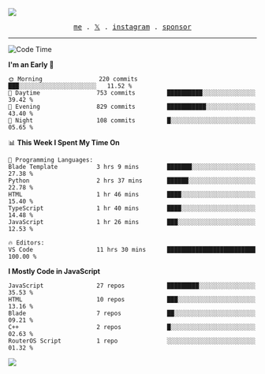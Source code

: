 <img style="bottom: 800px;" src="https://imgur.com/rilHVxA.png"/>
<p align="center">
  <samp>
    <a href="https://fayln.com">me</a> .
    <!-- <a href="https://fayln.com/projects">projects</a> . -->
    <a href="https://go.fayln.com/twitter">𝕏</a> .
    <a href="https://go.fayln.com/instagram">instagram</a> .
<!--     <a href="https://go.fayln.com/polywork">polywork</a> . -->
    <a href="https://github.com/sponsors/faridhnzz">sponsor</a>
  </samp>
</p>

---
<!--START_SECTION:waka-->
![Code Time](http://img.shields.io/badge/Code%20Time-3%2C470%20hrs%2031%20mins-blue)

**I'm an Early 🐤** 

```text
🌞 Morning                220 commits         ███░░░░░░░░░░░░░░░░░░░░░░   11.52 % 
🌆 Daytime                753 commits         ██████████░░░░░░░░░░░░░░░   39.42 % 
🌃 Evening                829 commits         ███████████░░░░░░░░░░░░░░   43.40 % 
🌙 Night                  108 commits         █░░░░░░░░░░░░░░░░░░░░░░░░   05.65 % 
```


📊 **This Week I Spent My Time On** 

```text
💬 Programming Languages: 
Blade Template           3 hrs 9 mins        ███████░░░░░░░░░░░░░░░░░░   27.38 % 
Python                   2 hrs 37 mins       ██████░░░░░░░░░░░░░░░░░░░   22.78 % 
HTML                     1 hr 46 mins        ████░░░░░░░░░░░░░░░░░░░░░   15.40 % 
TypeScript               1 hr 40 mins        ████░░░░░░░░░░░░░░░░░░░░░   14.48 % 
JavaScript               1 hr 26 mins        ███░░░░░░░░░░░░░░░░░░░░░░   12.53 % 

🔥 Editors: 
VS Code                  11 hrs 30 mins      █████████████████████████   100.00 % 
```

**I Mostly Code in JavaScript** 

```text
JavaScript               27 repos            █████████░░░░░░░░░░░░░░░░   35.53 % 
HTML                     10 repos            ███░░░░░░░░░░░░░░░░░░░░░░   13.16 % 
Blade                    7 repos             ██░░░░░░░░░░░░░░░░░░░░░░░   09.21 % 
C++                      2 repos             █░░░░░░░░░░░░░░░░░░░░░░░░   02.63 % 
RouterOS Script          1 repo              ░░░░░░░░░░░░░░░░░░░░░░░░░   01.32 % 
```




<!--END_SECTION:waka-->

![](https://hit.yhype.me/github/profile?user_id=29797712)

